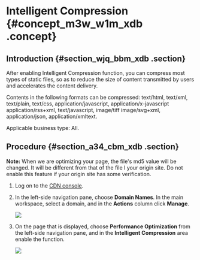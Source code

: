 # Intelligent Compression {#concept_m3w_w1m_xdb .concept}

## Introduction {#section_wjq_bbm_xdb .section}

After enabling Intelligent Compression function, you can compress most types of static files, so as to reduce the size of content transmitted by users and accelerates the content delivery.

Contents in the following formats can be compressed: text/html, text/xml, text/plain, text/css, application/javascript, application/x-javascript application/rss+xml, text/javascript, image/tiff image/svg+xml, application/json, application/xmltext.

Applicable business type: All.

## Procedure {#section_a34_cbm_xdb .section}

**Note:** When we are optimizing your page, the file's md5 value will be changed. It will be different from that of the file I your origin site. Do not enable this feature if your origin site has some verification.

1.  Log on to the [CDN console](https://cdnnext.console.aliyun.com/domain/list).
2.  In the left-side navigation pane, choose **Domain Names**. In the main workspace, select a domain, and in the **Actions** column click **Manage**.

    ![](http://static-aliyun-doc.oss-cn-hangzhou.aliyuncs.com/assets/img/5159/15620459613723_en-US.png)

3.  On the page that is displayed, choose **Performance Optimization** from the left-side navigation pane, and in the **Intelligent Compression** area enable the function.

    ![](http://static-aliyun-doc.oss-cn-hangzhou.aliyuncs.com/assets/img/5159/15620459617301_en-US.png)


